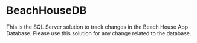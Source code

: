 # BeachHouseDB

This is the SQL Server solution to track changes in the Beach House App Database.
Please use this solution for any change related to the database.

